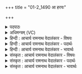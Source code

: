 +++
title = "01-2_1490 आ हरयः"

+++
<details><summary>पदपाठः</summary>

आ꣢। ह꣡र꣢꣯यः। स꣣सृज्रिरे। अ꣡रु꣢꣯षीः। अ꣡धि꣢꣯। ब꣣र्हि꣡षि꣢। य꣡त्र꣢꣯। अ꣣भि꣢। सं꣣न꣡वा꣢महे। स꣣म्। न꣡वा꣢꣯महे। १४९०।
</details>

<details><summary>अधिमन्त्रम् (VC)</summary>

- इन्द्रः
- प्रियमेध आङ्गिरसः
- गायत्री
- षड्जः
</details>

<details><summary>हिन्दी : आचार्य रामनाथ वेदालंकार - विषयः</summary>

अगले मन्त्र में जीवात्मा के अधिष्ठान देह का वर्णन है।
</details>

<details><summary>हिन्दी : आचार्य रामनाथ वेदालंकार - पदार्थः</summary>

पदार्थान्वय -  (बर्हिषि अधि) यज्ञरूप इस देह में (अरुषीः) यज्ञ को न हिंसित करनेवाले (हरयः) मन और प्राणसहित ज्ञानेन्द्रिय-कर्मेन्द्रिय रूप घोड़े (आ ससृज्रिरे) आकर जुड़े हुए हैं,(यत्र) जिस देह-यज्ञ में स्थित इन्द्र जीवात्मा को,हम (अभि संनवामहे) संस्तुत करते हैं,उद्बोधन देते हैं ॥२॥
</details>

<details><summary>हिन्दी : आचार्य रामनाथ वेदालंकार - भावार्थः</summary>

भावार्थ -  जो लोग शरीर को यज्ञस्थल,उसमें स्थित इन्द्रियों को ऋत्विज् और जीवात्मा को यजमान मानकर पवित्र जीवन बिताते हैं,वे सफल होते हैं ॥२॥
</details>

<details><summary>संस्कृत : आचार्य रामनाथ वेदालंकार - विषयः</summary>

अथ जीवात्मनोऽधिष्ठानं देहमुपवर्णयति।
</details>

<details><summary>संस्कृत : आचार्य रामनाथ वेदालंकार - पदार्थः</summary>

पदार्थान्वय -  (बर्हिषि अधि) यज्ञरूपेऽस्मिन् देहे (अरुषीः) अरुषयः यज्ञस्य अहिंसकाः।[रुषिः हिंसकः,रुष हिंसार्थः। अरुषिः अहिंसकः। अरुषयः इति प्राप्ते पूर्वसवर्णदीर्घः।] (हरयः) मनःप्राणसहिता ज्ञानेन्द्रियकर्मेन्द्रियरूपाः अश्वाः (आ ससृज्रिरे) आसक्ताः सन्ति।[ससृजिरे इति प्राप्ते ‘बहुलं छन्दसि’ अ० ७।१।८ इति रुडागमः।] (यत्र) यस्मिन् देहयज्ञे स्थितम् (इन्द्रं) जीवात्मानम्,वयम् (अभि संनवामहे) अभिसंस्तुमः,उद्बोधयामः ॥२॥
</details>

<details><summary>संस्कृत : आचार्य रामनाथ वेदालंकार - भावार्थः</summary>

भावार्थ -  देहं यज्ञस्थलं तत्र स्थितानीन्द्रियाणि ऋत्विजः,जीवात्मानं च यजमानं मत्वा ये पवित्रं जीवनं यापयन्ति ते सफला जायन्ते ॥२॥
</details>
